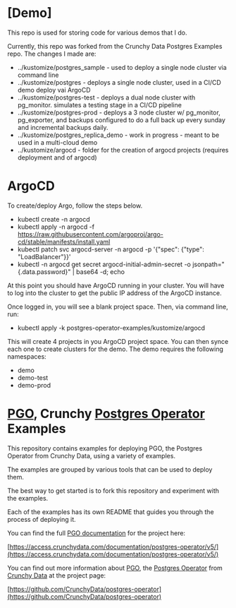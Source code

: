 # [Demo]
This repo is used for storing code for various demos that I do. 

Currently, this repo was forked from the Crunchy Data Postgres Examples repo. The changes I made are:

* ../kustomize/postgres_sample - used to deploy a single node cluster via command line
* ../kustomize/postgres - deploys a single node cluster, used in a CI/CD demo deploy vai ArgoCD
* ../kustomize/postgres-test - deploys a dual node cluster with pg_monitor. simulates a testing stage in a CI/CD pipeline
* ../kustomize/postgres-prod - deploys a 3 node cluster w/ pg_monitor, pg_exporter, and backups configured to do a full back up every sunday and incremental backups daily.
* ../kustomize/postgres_replica_demo - work in progress - meant to be used in a multi-cloud demo
* ../kustomize/argocd - folder for the creation of argocd projects (requires deployment and of argocd)

# ArgoCD

To create/deploy Argo, follow the steps below.
  * kubectl create -n argocd
  * kubectl apply -n argocd -f https://raw.githubusercontent.com/argoproj/argo-cd/stable/manifests/install.yaml
  * kubectl patch svc argocd-server -n argocd -p '{"spec": {"type": "LoadBalancer"}}'
  * kubectl -n argocd get secret argocd-initial-admin-secret -o jsonpath="{.data.password}" | base64 -d; echo

At this point you should have ArgoCD running in your cluster. You will have to log into the cluster to get the public IP address of the ArgoCD instance.

Once logged in, you will see a blank project space. Then, via command line, run:

* kubectl apply -k postgres-operator-examples/kustomize/argocd

This will create 4 projects in you ArgoCD project space. You can then synce each one to create clusters for the demo. The demo requires the following namespaces:
* demo
* demo-test
* demo-prod



# [PGO](https://github.com/CrunchyData/postgres-operator), Crunchy [Postgres Operator](https://github.com/CrunchyData/postgres-operator) Examples

This repository contains examples for deploying PGO, the Postgres Operator from Crunchy Data, using a variety of examples.

The examples are grouped by various tools that can be used to deploy them.

The best way to get started is to fork this repository and experiment with the examples.

Each of the examples has its own README that guides you through the process of deploying it.

You can find the full [PGO documentation](https://access.crunchydata.com/documentation/postgres-operator/v5/) for the project here:

[https://access.crunchydata.com/documentation/postgres-operator/v5/](https://access.crunchydata.com/documentation/postgres-operator/v5/)

You can find out more information about [PGO](https://github.com/CrunchyData/postgres-operator), the [Postgres Operator](https://github.com/CrunchyData/postgres-operator) from [Crunchy Data](https://www.crunchydata.com) at the project page:

[https://github.com/CrunchyData/postgres-operator](https://github.com/CrunchyData/postgres-operator)
